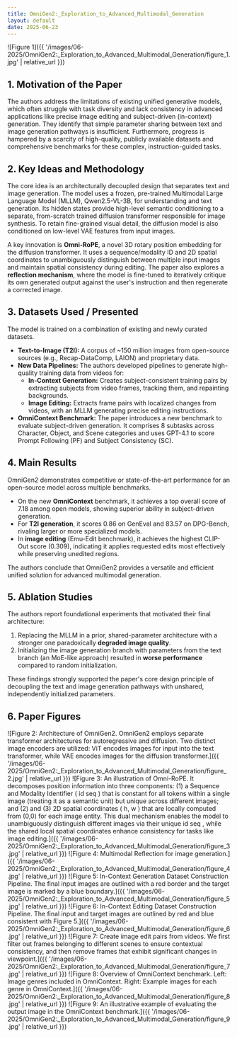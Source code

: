 ```yaml
---
title: OmniGen2:_Exploration_to_Advanced_Multimodal_Generation
layout: default
date: 2025-06-23
---
```

![Figure 1]({{ '/images/06-2025/OmniGen2:_Exploration_to_Advanced_Multimodal_Generation/figure_1.jpg' | relative_url }})
## 1. Motivation of the Paper
The authors address the limitations of existing unified generative models, which often struggle with task diversity and lack consistency in advanced applications like precise image editing and subject-driven (in-context) generation. They identify that simple parameter sharing between text and image generation pathways is insufficient. Furthermore, progress is hampered by a scarcity of high-quality, publicly available datasets and comprehensive benchmarks for these complex, instruction-guided tasks.

## 2. Key Ideas and Methodology
The core idea is an architecturally decoupled design that separates text and image generation. The model uses a frozen, pre-trained Multimodal Large Language Model (MLLM), Qwen2.5-VL-3B, for understanding and text generation. Its hidden states provide high-level semantic conditioning to a separate, from-scratch trained diffusion transformer responsible for image synthesis. To retain fine-grained visual detail, the diffusion model is also conditioned on low-level VAE features from input images.

A key innovation is **Omni-RoPE**, a novel 3D rotary position embedding for the diffusion transformer. It uses a sequence/modality ID and 2D spatial coordinates to unambiguously distinguish between multiple input images and maintain spatial consistency during editing. The paper also explores a **reflection mechanism**, where the model is fine-tuned to iteratively critique its own generated output against the user's instruction and then regenerate a corrected image.

## 3. Datasets Used / Presented
The model is trained on a combination of existing and newly curated datasets.
-   **Text-to-Image (T2I):** A corpus of ~150 million images from open-source sources (e.g., Recap-DataComp, LAION) and proprietary data.
-   **New Data Pipelines:** The authors developed pipelines to generate high-quality training data from videos for:
    -   **In-Context Generation:** Creates subject-consistent training pairs by extracting subjects from video frames, tracking them, and repainting backgrounds.
    -   **Image Editing:** Extracts frame pairs with localized changes from videos, with an MLLM generating precise editing instructions.
-   **OmniContext Benchmark:** The paper introduces a new benchmark to evaluate subject-driven generation. It comprises 8 subtasks across Character, Object, and Scene categories and uses GPT-4.1 to score Prompt Following (PF) and Subject Consistency (SC).

## 4. Main Results
OmniGen2 demonstrates competitive or state-of-the-art performance for an open-source model across multiple benchmarks.
-   On the new **OmniContext** benchmark, it achieves a top overall score of 7.18 among open models, showing superior ability in subject-driven generation.
-   For **T2I generation**, it scores 0.86 on GenEval and 83.57 on DPG-Bench, rivaling larger or more specialized models.
-   In **image editing** (Emu-Edit benchmark), it achieves the highest CLIP-Out score (0.309), indicating it applies requested edits most effectively while preserving unedited regions.

The authors conclude that OmniGen2 provides a versatile and efficient unified solution for advanced multimodal generation.

## 5. Ablation Studies
The authors report foundational experiments that motivated their final architecture:
1.  Replacing the MLLM in a prior, shared-parameter architecture with a stronger one paradoxically **degraded image quality**.
2.  Initializing the image generation branch with parameters from the text branch (an MoE-like approach) resulted in **worse performance** compared to random initialization.

These findings strongly supported the paper's core design principle of decoupling the text and image generation pathways with unshared, independently initialized parameters.

## 6. Paper Figures
![Figure 2: Architecture of OmniGen2. OmniGen2 employs separate transformer architectures for autoregressive and diffusion. Two distinct image encoders are utilized: ViT encodes images for input into the text transformer, while VAE encodes images for the diffusion transformer.]({{ '/images/06-2025/OmniGen2:_Exploration_to_Advanced_Multimodal_Generation/figure_2.jpg' | relative_url }})
![Figure 3: An illustration of Omni-RoPE. It decomposes position information into three components: (1) a Sequence and Modality Identifier ( id seq ) that is constant for all tokens within a single image (treating it as a semantic unit) but unique across different images; and (2) and (3) 2D spatial coordinates ( h, w ) that are locally computed from (0,0) for each image entity. This dual mechanism enables the model to unambiguously distinguish different images via their unique id seq , while the shared local spatial coordinates enhance consistency for tasks like image editing.]({{ '/images/06-2025/OmniGen2:_Exploration_to_Advanced_Multimodal_Generation/figure_3.jpg' | relative_url }})
![Figure 4: Multimodal Reflection for image generation.]({{ '/images/06-2025/OmniGen2:_Exploration_to_Advanced_Multimodal_Generation/figure_4.jpg' | relative_url }})
![Figure 5: In-Context Generation Dataset Construction Pipeline. The final input images are outlined with a red border and the target image is marked by a blue boundary.]({{ '/images/06-2025/OmniGen2:_Exploration_to_Advanced_Multimodal_Generation/figure_5.jpg' | relative_url }})
![Figure 6: In-Context Editing Dataset Construction Pipeline. The final input and target images are outlined by red and blue consistent with Figure 5.]({{ '/images/06-2025/OmniGen2:_Exploration_to_Advanced_Multimodal_Generation/figure_6.jpg' | relative_url }})
![Figure 7: Create image edit pairs from videos. We first filter out frames belonging to different scenes to ensure contextual consistency, and then remove frames that exhibit significant changes in viewpoint.]({{ '/images/06-2025/OmniGen2:_Exploration_to_Advanced_Multimodal_Generation/figure_7.jpg' | relative_url }})
![Figure 8: Overview of OmniContext benchmark. Left: Image genres included in OmniContext. Right: Example images for each genre in OmniContext.]({{ '/images/06-2025/OmniGen2:_Exploration_to_Advanced_Multimodal_Generation/figure_8.jpg' | relative_url }})
![Figure 9: An illustrative example of evaluating the output image in the OmniContext benchmark.]({{ '/images/06-2025/OmniGen2:_Exploration_to_Advanced_Multimodal_Generation/figure_9.jpg' | relative_url }})
